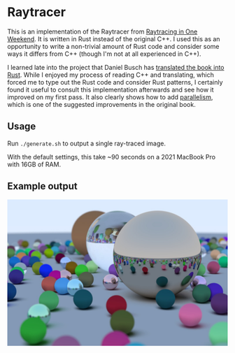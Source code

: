 # Raytracer

This is an implementation of the Raytracer from [Raytracing in One Weekend](https://raytracing.github.io/books/RayTracingInOneWeekend.html). It is written in Rust instead of the original C++.
I used this as an opportunity to write a non-trivial amount of Rust code and consider some ways it differs from C++ (though I'm not at all experienced in C++).

I learned late into the project that Daniel Busch has [translated the book into Rust](https://misterdanb.github.io/raytracinginrust/). While I enjoyed my process of reading C++ and translating, which forced me to type out the Rust code and consider Rust patterns, I certainly found it useful to consult this implementation afterwards and see how it improved on my first pass. It also clearly shows how to add [parallelism](https://misterdanb.github.io/raytracinginrust/#wherenext?/parallelism), which is one of the suggested improvements in the original book.

## Usage

Run `./generate.sh` to output a single ray-traced image.

With the default settings, this take ~90 seconds on a 2021 MacBook Pro with 16GB of RAM.

## Example output

![Example output](./example.png)
